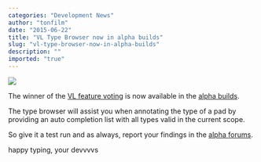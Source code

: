 ```yaml
---
categories: "Development News"
author: "tonfilm"
date: "2015-06-22"
title: "VL Type Browser now in alpha builds"
slug: "vl-type-browser-now-in-alpha-builds"
description: ""
imported: "true"
---
```



![](TypeBrowserAlpha_0.png) 

The winner of the [VL feature voting](/blog/2015/vl-feature-voting) is now available in the [alpha builds](https://vvvv.org/downloads/previews).

The type browser will assist you when annotating the type of a pad by providing an auto completion list with all types valid in the current scope.

So give it a test run and as always, report your findings in the [alpha forums](https://discourse.vvvv.org/).

happy typing,
your devvvvs
